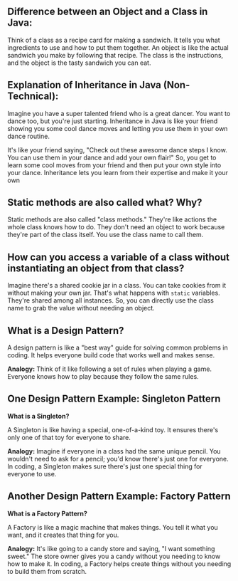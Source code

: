 ## Difference between an Object and a Class in Java:

Think of a class as a recipe card for making a sandwich. It tells you what ingredients to use and how to put them together. An object is like the actual sandwich you make by following that recipe. The class is the instructions, and the object is the tasty sandwich you can eat.

## Explanation of Inheritance in Java (Non-Technical):

Imagine you have a super talented friend who is a great dancer. You want to dance too, but you're just starting. Inheritance in Java is like your friend showing you some cool dance moves and letting you use them in your own dance routine.

It's like your friend saying, "Check out these awesome dance steps I know. You can use them in your dance and add your own flair!" So, you get to learn some cool moves from your friend and then put your own style into your dance. Inheritance lets you learn from their expertise and make it your own

## Static methods are also called what? Why?

Static methods are also called "class methods." They're like actions the whole class knows how to do. They don't need an object to work because they're part of the class itself. You use the class name to call them.

## How can you access a variable of a class without instantiating an object from that class?

Imagine there's a shared cookie jar in a class. You can take cookies from it without making your own jar. That's what happens with `static` variables. They're shared among all instances. So, you can directly use the class name to grab the value without needing an object.


## What is a Design Pattern?

A design pattern is like a "best way" guide for solving common problems in coding. It helps everyone build code that works well and makes sense.

**Analogy:** Think of it like following a set of rules when playing a game. Everyone knows how to play because they follow the same rules.

## One Design Pattern Example: Singleton Pattern

**What is a Singleton?**

A Singleton is like having a special, one-of-a-kind toy. It ensures there's only one of that toy for everyone to share.

**Analogy:** Imagine if everyone in a class had the same unique pencil. You wouldn't need to ask for a pencil; you'd know there's just one for everyone. In coding, a Singleton makes sure there's just one special thing for everyone to use.

## Another Design Pattern Example: Factory Pattern

**What is a Factory Pattern?**

A Factory is like a magic machine that makes things. You tell it what you want, and it creates that thing for you.

**Analogy:** It's like going to a candy store and saying, "I want something sweet." The store owner gives you a candy without you needing to know how to make it. In coding, a Factory helps create things without you needing to build them from scratch.
